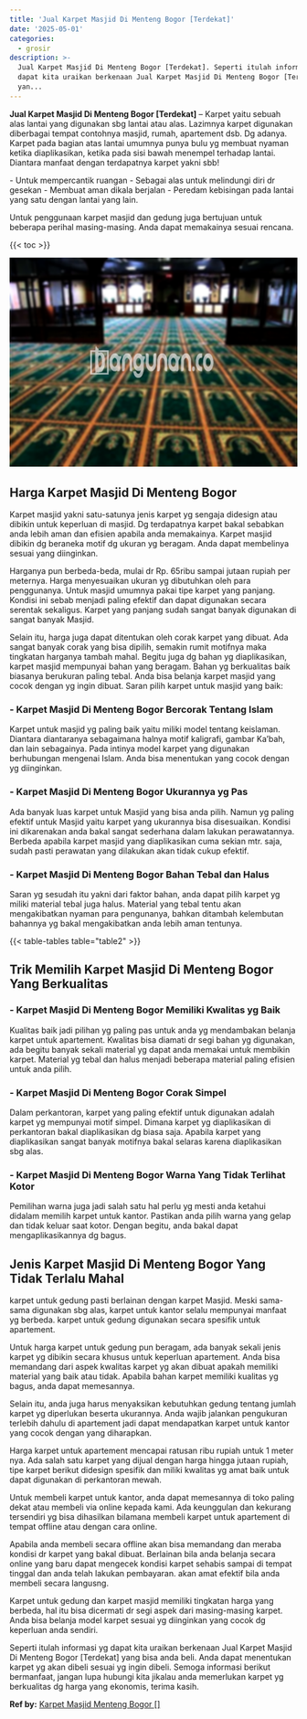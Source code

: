 ```yaml
---
title: 'Jual Karpet Masjid Di Menteng Bogor [Terdekat]'
date: '2025-05-01'
categories:
  - grosir
description: >-
  Jual Karpet Masjid Di Menteng Bogor [Terdekat]. Seperti itulah informasi yg
  dapat kita uraikan berkenaan Jual Karpet Masjid Di Menteng Bogor [Terdekat]
  yan...
---
```


**Jual Karpet Masjid Di Menteng Bogor \[Terdekat\]** – Karpet yaitu sebuah alas lantai yang digunakan sbg lantai atau alas. Lazimnya karpet digunakan diberbagai tempat contohnya masjid, rumah, apartement dsb. Dg adanya. Karpet pada bagian atas lantai umumnya punya bulu yg membuat nyaman ketika diaplikasikan, ketika pada sisi bawah menempel terhadap lantai. Diantara manfaat dengan terdapatnya karpet yakni sbb!

\- Untuk mempercantik ruangan - Sebagai alas untuk melindungi diri dr gesekan - Membuat aman dikala berjalan - Peredam kebisingan pada lantai yang satu dengan lantai yang lain.

Untuk penggunaan karpet masjid dan gedung juga bertujuan untuk beberapa perihal masing-masing. Anda dapat memakainya sesuai rencana.

{{< toc >}}

![Jual Karpet Masjid Di Menteng Bogor [Terdekat]](/images/grosir-karpet-murah-67.png)

## Harga Karpet Masjid Di Menteng Bogor

Karpet masjid yakni satu-satunya jenis karpet yg sengaja didesign atau dibikin untuk keperluan di masjid. Dg terdapatnya karpet bakal sebabkan anda lebih aman dan efisien apabila anda memakainya. Karpet masjid dibikin dg beraneka motif dg ukuran yg beragam. Anda dapat membelinya sesuai yang diinginkan.

Harganya pun berbeda-beda, mulai dr Rp. 65ribu sampai jutaan rupiah per meternya. Harga menyesuaikan ukuran yg dibutuhkan oleh para penggunanya. Untuk masjid umumnya pakai tipe karpet yang panjang. Kondisi ini sebab menjadi paling efektif dan dapat digunakan secara serentak sekaligus. Karpet yang panjang sudah sangat banyak digunakan di sangat banyak Masjid.

Selain itu, harga juga dapat ditentukan oleh corak karpet yang dibuat. Ada sangat banyak corak yang bisa dipilih, semakin rumit motifnya maka tingkatan harganya tambah mahal. Begitu juga dg bahan yg diaplikasikan, karpet masjid mempunyai bahan yang beragam. Bahan yg berkualitas baik biasanya berukuran paling tebal. Anda bisa belanja karpet masjid yang cocok dengan yg ingin dibuat. Saran pilih karpet untuk masjid yang baik:

### \- Karpet Masjid Di Menteng Bogor Bercorak Tentang Islam

Karpet untuk masjid yg paling baik yaitu miliki model tentang keislaman. Diantara diantaranya sebagaimana halnya motif kaligrafi, gambar Ka’bah, dan lain sebagainya. Pada intinya model karpet yang digunakan berhubungan mengenai Islam. Anda bisa menentukan yang cocok dengan yg diinginkan.

### \- Karpet Masjid Di Menteng Bogor Ukurannya yg Pas

Ada banyak luas karpet untuk Masjid yang bisa anda pilih. Namun yg paling efektif untuk Masjid yaitu karpet yang ukurannya bisa disesuaikan. Kondisi ini dikarenakan anda bakal sangat sederhana dalam lakukan perawatannya. Berbeda apabila karpet masjid yang diaplikasikan cuma sekian mtr. saja, sudah pasti perawatan yang dilakukan akan tidak cukup efektif.

### \- Karpet Masjid Di Menteng Bogor Bahan Tebal dan Halus

Saran yg sesudah itu yakni dari faktor bahan, anda dapat pilih karpet yg miliki material tebal juga halus. Material yang tebal tentu akan mengakibatkan nyaman para pengunanya, bahkan ditambah kelembutan bahannya yg bakal mengakibatkan anda lebih aman tentunya.

{{< table-tables table="table2" >}}

## Trik Memilih Karpet Masjid Di Menteng Bogor Yang Berkualitas

### \- Karpet Masjid Di Menteng Bogor Memiliki Kwalitas yg Baik

Kualitas baik jadi pilihan yg paling pas untuk anda yg mendambakan belanja karpet untuk apartement. Kwalitas bisa diamati dr segi bahan yg digunakan, ada begitu banyak sekali material yg dapat anda memakai untuk membikin karpet. Material yg tebal dan halus menjadi beberapa material paling efisien untuk anda pilih.

### \- Karpet Masjid Di Menteng Bogor Corak Simpel

Dalam perkantoran, karpet yang paling efektif untuk digunakan adalah karpet yg mempunyai motif simpel. Dimana karpet yg diaplikasikan di perkantoran bakal diaplikasikan dg biasa saja. Apabila karpet yang diaplikasikan sangat banyak motifnya bakal selaras karena diaplikasikan sbg alas.

### \- Karpet Masjid Di Menteng Bogor Warna Yang Tidak Terlihat Kotor

Pemilihan warna juga jadi salah satu hal perlu yg mesti anda ketahui didalam memilih karpet untuk kantor. Pastikan anda pilih warna yang gelap dan tidak keluar saat kotor. Dengan begitu, anda bakal dapat mengaplikasikannya dg bagus.

## Jenis Karpet Masjid Di Menteng Bogor Yang Tidak Terlalu Mahal

karpet untuk gedung pasti berlainan dengan karpet Masjid. Meski sama-sama digunakan sbg alas, karpet untuk kantor selalu mempunyai manfaat yg berbeda. karpet untuk gedung digunakan secara spesifik untuk apartement.

Untuk harga karpet untuk gedung pun beragam, ada banyak sekali jenis karpet yg dibikin secara khusus untuk keperluan apartement. Anda bisa memandang dari aspek kwalitas karpet yg akan dibuat apakah memiliki material yang baik atau tidak. Apabila bahan karpet memiliki kualitas yg bagus, anda dapat memesannya.

Selain itu, anda juga harus menyaksikan kebutuhkan gedung tentang jumlah karpet yg diperlukan beserta ukurannya. Anda wajib jalankan pengukuran terlebih dahulu di apartement jadi dapat mendapatkan karpet untuk kantor yang cocok dengan yang diharapkan.

Harga karpet untuk apartement mencapai ratusan ribu rupiah untuk 1 meter nya. Ada salah satu karpet yang dijual dengan harga hingga jutaan rupiah, tipe karpet berikut didesign spesifik dan miliki kwalitas yg amat baik untuk dapat digunakan di perkantoran mewah.

Untuk membeli karpet untuk kantor, anda dapat memesannya di toko paling dekat atau membeli via online kepada kami. Ada keunggulan dan kekurang tersendiri yg bisa dihasilkan bilamana membeli karpet untuk apartement di tempat offline atau dengan cara online.

Apabila anda membeli secara offline akan bisa memandang dan meraba kondisi dr karpet yang bakal dibuat. Berlainan bila anda belanja secara online yang baru dapat mengecek kondisi karpet sehabis sampai di tempat tinggal dan anda telah lakukan pembayaran. akan amat efektif bila anda membeli secara langusng.

Karpet untuk gedung dan karpet masjid memiliki tingkatan harga yang berbeda, hal itu bisa dicermati dr segi aspek dari masing-masing karpet. Anda bisa belanja model karpet sesuai yg diinginkan yang cocok dg keperluan anda sendiri.

Seperti itulah informasi yg dapat kita uraikan berkenaan Jual Karpet Masjid Di Menteng Bogor \[Terdekat\] yang bisa anda beli. Anda dapat menentukan karpet yg akan dibeli sesuai yg ingin dibeli. Semoga informasi berikut bermanfaat, jangan lupa hubungi kita jikalau anda memerlukan karpet yg berkualitas dg harga yang ekonomis, terima kasih.

**Ref by:**  [Karpet Masjid Menteng Bogor []](https://id.wikipedia.org/wiki/Karpet)
